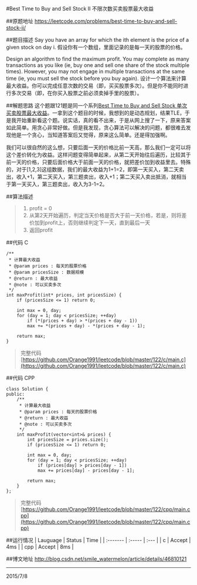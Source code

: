 #Best Time to Buy and Sell Stock II 不限次数买卖股票最大收益

##原题地址
https://leetcode.com/problems/best-time-to-buy-and-sell-stock-ii/

##题目描述
Say you have an array for which the ith element is the price of a given stock on day i.
假设你有一个数组，里面记录的是每一天的股票的价格。

Design an algorithm to find the maximum profit. You may complete as many transactions as you like (ie, buy one and sell one share of the stock multiple times). However, you may not engage in multiple transactions at the same time (ie, you must sell the stock before you buy again).
设计一个算法来计算最大收益。你可以完成任意次数的交易（即，买买股票多次）。但是你不能同时进行多次交易（即，在你买入股票之前必须卖掉手里的股票）。

##解题思路
这个题跟121题是同一个系列[Best Time to Buy and Sell Stock 单次买卖股票最大收益](https://github.com/Orange1991/leetcode/tree/master/121)。一拿到这个题目的时候，我想到的是动态规划，结果TLE，于是我开始重新看这个题。说实话，真的看不出来，于是从网上搜了一下，原来答案如此简单。用贪心非常好做。但是我发现，贪心算法可以解决的问题，都很难去发现他是一个贪心，当知道答案后又觉得，原来这么简单。还是得加强啊。

我们可以很自然的这么想，只要后面一天的价格比前一天高，那么我们一定可以将这个差价转化为收益。这样问题变得简单起来，从第二天开始往后遍历，比较其于前一天的价格，只要后面价格大于前面一天的价格，就把差价加到收益里去。特殊的，对于[1,2,3]这组数据，我们的最大收益为1+1=2，即第一天买入，第二天卖出，收入+1，第二天买入，第三题卖出，收入+1；第二天买入卖出抵消，就相当于第一天买入，第三题卖出，收入为3-1=2。

##算法描述
> 1. profit = 0
> 2. 从第2天开始遍历，判定当天价格是否大于前一天价格，若是，则将差价加到profit上，否则继续判定下一天，直到最后一天
> 3. 返回profit

##代码 C

```
/**
 * 计算最大收益
 * @param prices : 每天的股票价格
 * @param pricesSize : 数据规模
 * @return : 最大收益
 * @note : 可以买卖多次
 */
int maxProfit(int* prices, int pricesSize) {
    if (pricesSize <= 1) return 0;

    int max = 0, day;
    for (day = 1; day < pricesSize; ++day)
        if (*(prices + day) > *(prices + day - 1))
        max += *(prices + day) - *(prices + day - 1);

    return max;
}
```

> 完整代码[https://github.com/Orange1991/leetcode/blob/master/122/c/main.c](https://github.com/Orange1991/leetcode/blob/master/122/c/main.c)

##代码 CPP

```
class Solution {
public:
    /**
     * 计算最大收益
     * @param prices : 每天的股票价格
     * @return : 最大收益
     * @note : 可以买卖多次
     */
    int maxProfit(vector<int>& prices) {
        int pricesSize = prices.size();
        if (pricesSize <= 1) return 0;

        int max = 0, day;
        for (day = 1; day < pricesSize; ++day)
            if (prices[day] > prices[day - 1])
            max += prices[day] - prices[day - 1];

        return max;
    }
};
```

> 完整代码[https://github.com/Orange1991/leetcode/blob/master/122/cpp/main.cpp](https://github.com/Orange1991/leetcode/blob/master/122/cpp/main.cpp)

##运行情况
| Lauguage | Status | Time |
| :------- | :----- | :--- |
| c        | Accept | 4ms  |
| cpp      | Accept | 8ms  |

##博文地址
http://blog.csdn.net/smile_watermelon/article/details/46810121


---
2015/7/8

